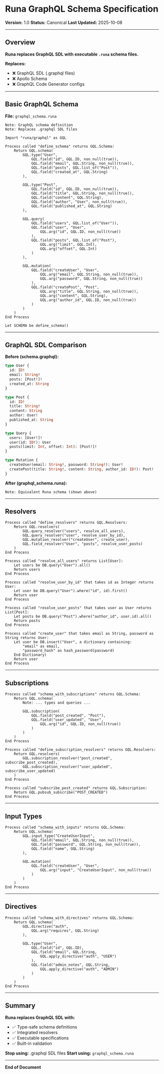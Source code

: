 # Runa GraphQL Schema Specification

**Version:** 1.0
**Status:** Canonical
**Last Updated:** 2025-10-08

---

## Overview

**Runa replaces GraphQL SDL with executable `.runa` schema files.**

**Replaces:**
- ❌ GraphQL SDL (.graphql files)
- ❌ Apollo Schema
- ❌ GraphQL Code Generator configs

---

## Basic GraphQL Schema

**File:** `graphql_schema.runa`

```runa
Note: GraphQL schema definition
Note: Replaces .graphql SDL files

Import "runa/graphql" as GQL

Process called "define_schema" returns GQL.Schema:
    Return GQL.schema(
        GQL.type("User",
            GQL.field("id", GQL.ID, non_null(true)),
            GQL.field("email", GQL.String, non_null(true)),
            GQL.field("posts", GQL.list_of("Post")),
            GQL.field("created_at", GQL.String)
        ),

        GQL.type("Post",
            GQL.field("id", GQL.ID, non_null(true)),
            GQL.field("title", GQL.String, non_null(true)),
            GQL.field("content", GQL.String),
            GQL.field("author", "User", non_null(true)),
            GQL.field("published_at", GQL.String)
        ),

        GQL.query(
            GQL.field("users", GQL.list_of("User")),
            GQL.field("user", "User",
                GQL.arg("id", GQL.ID, non_null(true))
            ),
            GQL.field("posts", GQL.list_of("Post"),
                GQL.arg("limit", GQL.Int),
                GQL.arg("offset", GQL.Int)
            )
        ),

        GQL.mutation(
            GQL.field("createUser", "User",
                GQL.arg("email", GQL.String, non_null(true)),
                GQL.arg("password", GQL.String, non_null(true))
            ),
            GQL.field("createPost", "Post",
                GQL.arg("title", GQL.String, non_null(true)),
                GQL.arg("content", GQL.String),
                GQL.arg("author_id", GQL.ID, non_null(true))
            )
        )
    )
End Process

Let SCHEMA be define_schema()
```

---

## GraphQL SDL Comparison

**Before (schema.graphql):**
```graphql
type User {
  id: ID!
  email: String!
  posts: [Post!]!
  created_at: String
}

type Post {
  id: ID!
  title: String!
  content: String
  author: User!
  published_at: String
}

type Query {
  users: [User!]!
  user(id: ID!): User
  posts(limit: Int, offset: Int): [Post!]!
}

type Mutation {
  createUser(email: String!, password: String!): User!
  createPost(title: String!, content: String, author_id: ID!): Post!
}
```

**After (graphql_schema.runa):**
```runa
Note: Equivalent Runa schema (shown above)
```

---

## Resolvers

```runa
Process called "define_resolvers" returns GQL.Resolvers:
    Return GQL.resolvers(
        GQL.query_resolver("users", resolve_all_users),
        GQL.query_resolver("user", resolve_user_by_id),
        GQL.mutation_resolver("createUser", create_user),
        GQL.field_resolver("User", "posts", resolve_user_posts)
    )
End Process

Process called "resolve_all_users" returns List[User]:
    Let users be DB.query("User").all()
    Return users
End Process

Process called "resolve_user_by_id" that takes id as Integer returns User:
    Let user be DB.query("User").where("id", id).first()
    Return user
End Process

Process called "resolve_user_posts" that takes user as User returns List[Post]:
    Let posts be DB.query("Post").where("author_id", user.id).all()
    Return posts
End Process

Process called "create_user" that takes email as String, password as String returns User:
    Let user be DB.insert("User", a dictionary containing:
        "email" as email,
        "password_hash" as hash_password(password)
    End Dictionary)
    Return user
End Process
```

---

## Subscriptions

```runa
Process called "schema_with_subscriptions" returns GQL.Schema:
    Return GQL.schema(
        Note: ... types and queries ...

        GQL.subscription(
            GQL.field("post_created", "Post"),
            GQL.field("user_updated", "User",
                GQL.arg("id", GQL.ID, non_null(true))
            )
        )
    )
End Process

Process called "define_subscription_resolvers" returns GQL.Resolvers:
    Return GQL.resolvers(
        GQL.subscription_resolver("post_created", subscribe_post_created),
        GQL.subscription_resolver("user_updated", subscribe_user_updated)
    )
End Process

Process called "subscribe_post_created" returns GQL.Subscription:
    Return GQL.pubsub_subscribe("POST_CREATED")
End Process
```

---

## Input Types

```runa
Process called "schema_with_inputs" returns GQL.Schema:
    Return GQL.schema(
        GQL.input_type("CreateUserInput",
            GQL.field("email", GQL.String, non_null(true)),
            GQL.field("password", GQL.String, non_null(true)),
            GQL.field("name", GQL.String)
        ),

        GQL.mutation(
            GQL.field("createUser", "User",
                GQL.arg("input", "CreateUserInput", non_null(true))
            )
        )
    )
End Process
```

---

## Directives

```runa
Process called "schema_with_directives" returns GQL.Schema:
    Return GQL.schema(
        GQL.directive("auth",
            GQL.arg("requires", GQL.String)
        ),

        GQL.type("User",
            GQL.field("id", GQL.ID),
            GQL.field("email", GQL.String,
                GQL.apply_directive("auth", "USER")
            ),
            GQL.field("admin_notes", GQL.String,
                GQL.apply_directive("auth", "ADMIN")
            )
        )
    )
End Process
```

---

## Summary

**Runa replaces GraphQL SDL with:**
- ✅ Type-safe schema definitions
- ✅ Integrated resolvers
- ✅ Executable specifications
- ✅ Built-in validation

**Stop using:** .graphql SDL files
**Start using:** `graphql_schema.runa`

---

**End of Document**

